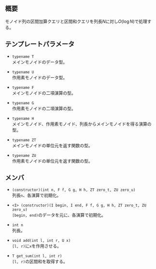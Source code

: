 ## 概要
モノイド列の区間加算クエリと区間和クエリを列長$N$に対し$O(\log N)$で処理する。

## テンプレートパラメータ
- `typename T`  
メインモノイドのデータ型。

- `typename U`  
作用素モノイドのデータ型。

- `typename F`  
メインモノイドの二項演算の型。

- `typename G`  
作用素モノイドの二項演算の型。

- `typename H`  
メインモノイド、作用素モノイド、列長からメインモノイドを得る演算の型。

- `typename ZT`  
メインモノイドの単位元を返す関数の型。

- `typename ZU`  
作用素モノイドの単位元を返す関数の型。

## メンバ
- `(constructor)(int n, F f, G g, H h, ZT zero_t, ZU zero_u)`  
列長`n`、各演算で初期化。

- `<I> (constructor)(I begin, I end, F f, G g, H h, ZT zero_t, ZU zero_u)`  
`[begin, end)`のデータを元に、各演算で初期化。

- `int n`  
列長。

- `void add(int l, int r, U x)`  
`[l, r)`に`x`を作用させる。

- `T get_sum(int l, int r)`  
`[l, r)`の区間和を取得する。